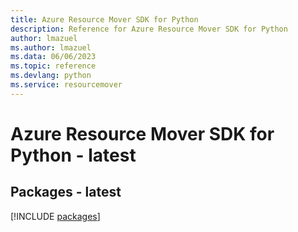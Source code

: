 ```yaml
---
title: Azure Resource Mover SDK for Python
description: Reference for Azure Resource Mover SDK for Python
author: lmazuel
ms.author: lmazuel
ms.data: 06/06/2023
ms.topic: reference
ms.devlang: python
ms.service: resourcemover
---
```

# Azure Resource Mover SDK for Python - latest
## Packages - latest
[!INCLUDE [packages](resource-mover-index.md)]
